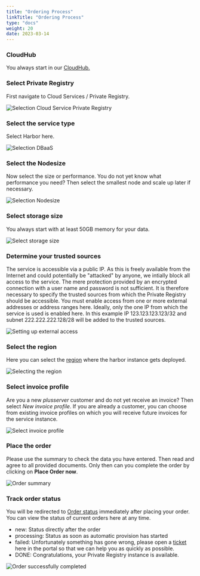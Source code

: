 ```yaml
---
title: "Ordering Process"
linkTitle: "Ordering Process"
type: "docs"
weight: 20
date: 2023-03-14
---
```




### CloudHub

You always start in our [CloudHub.](https://customerservice.plusserver.com)

### Select Private Registry

First navigate to Cloud Services / Private Registry.

![Selection Cloud Service Private Registry](/images/content/04-msl/en/private_registry/ordering/1-cloud_service_priv_reg.png)

### Select the service type

Select Harbor here.

![Selection DBaaS](/images/content/04-msl/en/private_registry/ordering/2-cloud_service_priv_reg-type.png)

### Select the Nodesize

Now select the size or performance. You do not yet know what performance you need? Then select the smallest node and scale up later if necessary.

![Selection Nodesize](/images/content/04-msl/en/private_registry/ordering/3-cloud_service_priv_reg-size.png)

### Select storage size

You always start with at least 50GB memory for your data.

![Select storage size](/images/content/04-msl/en/private_registry/ordering/4-cloud_service_priv_reg-storage.png)

### Determine your trusted sources

The service is accessible via a public IP. As this is freely available from the Internet and could potentially be "attacked" by anyone, we intially block all access to the service. The mere protection provided by an encrypted connection with a user name and password is not sufficient. It is therefore necessary to specify the trusted sources from which the Private Registry should be accessible.
You must enable access from one or more external addresses or address ranges here. Ideally, only the one IP from which the service is used is enabled here. In this example IP 123.123.123.123/32 and subnet 222.222.222.128/28 will be added to the trusted sources.

![Setting up external access](/images/content/04-msl/en/private_registry/ordering/5-selection-trusted-sources.png)

### Select the region

Here you can select the [region](../../documentation/az/) where the harbor instance gets deployed.

![Selecting the region](/images/content/04-msl/en/private_registry/ordering/6-selection_region.png)

### Select invoice profile

Are you a new *plusserver* customer and do not yet receive an invoice? Then select *New invoice profile*. If you are already a customer, you can choose from existing invoice profiles on which you will receive future invoices for the service instance.

![Select invoice profile](/images/content/04-msl/en/private_registry/ordering/7-selection-invoice-profile.png)

### Place the order

Please use the summary to check the data you have entered. Then read and agree to all provided documents. Only then can you complete the order by clicking on **Place Order now**.

![Order summary](/images/content/04-msl/en/private_registry/ordering/8-order-overview.png)

### Track order status

You will be redirected to [Order status](https://customerservice.plusserver.com/order-status) immediately after placing your order. You can view the status of current orders here at any time.

* new: Status directly after the order
* processing: Status as soon as automatic provision has started
* failed: Unfortunately something has gone wrong, please open a [ticket](https://customerservice.plusserver.com/support/ticket-create) here in the portal so that we can help you as quickly as possible.
* DONE: Congratulations, your Private Registry instance is available.

![Order successfully completed](/images/content/04-msl/en/private_registry/ordering/10-order_status.png)
